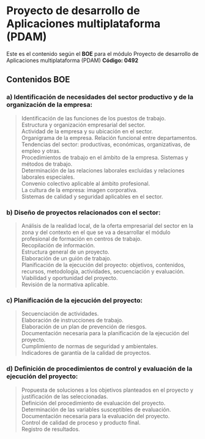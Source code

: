 # Proyecto de desarrollo de Aplicaciones multiplataforma (PDAM) #

Este es el contenido según el __BOE__ para el módulo Proyecto de desarrollo de Aplicaciones multiplataforma (PDAM) __Código: 0492__

## Contenidos BOE ##

### a) Identificación de necesidades del sector productivo y de la organización de la empresa: ###
>Identificación de las funciones de los puestos de trabajo.<br>
Estructura y organización empresarial del sector.<br>
Actividad de la empresa y su ubicación en el sector.<br>
Organigrama de la empresa. Relación funcional entre departamentos.<br>
Tendencias del sector: productivas, económicas, organizativas, de empleo y otras.<br>
Procedimientos de trabajo en el ámbito de la empresa. Sistemas y métodos de trabajo.<br>
Determinación de las relaciones laborales excluidas y relaciones laborales especiales.<br>
Convenio colectivo aplicable al ámbito profesional.<br>
La cultura de la empresa: imagen corporativa.<br>
Sistemas de calidad y seguridad aplicables en el sector.<br>

### b) Diseño de proyectos relacionados con el sector: ###
>Análisis de la realidad local, de la oferta empresarial del sector en la zona y del contexto en el que se va a desarrollar el módulo profesional de formación en centros de trabajo.<br>
Recopilación de información.<br>
Estructura general de un proyecto.<br>
Elaboración de un guión de trabajo.<br>
Planificación de la ejecución del proyecto: objetivos, contenidos, recursos, metodología, actividades, secuenciación y evaluación.<br>
Viabilidad y oportunidad del proyecto.<br>
Revisión de la normativa aplicable.<br>

### c) Planificación de la ejecución del proyecto: ###
>Secuenciación de actividades.<br>
Elaboración de instrucciones de trabajo.<br>
Elaboración de un plan de prevención de riesgos.<br>
Documentación necesaria para la planificación de la ejecución del proyecto.<br>
Cumplimiento de normas de seguridad y ambientales.<br>
Indicadores de garantía de la calidad de proyectos.<br>

### d) Definición de procedimientos de control y evaluación de la ejecución del proyecto: ###
>Propuesta de soluciones a los objetivos planteados en el proyecto y justificación de las seleccionadas.<br>
Definición del procedimiento de evaluación del proyecto.<br>
Determinación de las variables susceptibles de evaluación.<br>
Documentación necesaria para la evaluación del proyecto.<br>
Control de calidad de proceso y producto final.<br>
Registro de resultados.<br>
